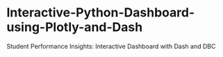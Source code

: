 # Interactive-Python-Dashboard-using-Plotly-and-Dash
Student Performance Insights: Interactive Dashboard with Dash and DBC
